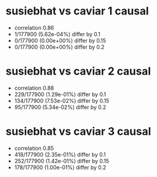 # susiebhat vs caviar  1 causal

- correlation 0.86
- 1/177900 (5.62e-04%) differ by 0.1
- 0/177900 (0.00e+00%) differ by 0.15
- 0/177900 (0.00e+00%) differ by 0.2


# susiebhat vs caviar  2 causal

- correlation 0.88
- 229/177900 (1.29e-01%) differ by 0.1
- 134/177900 (7.53e-02%) differ by 0.15
- 95/177900 (5.34e-02%) differ by 0.2


# susiebhat vs caviar  3 causal

- correlation 0.85
- 418/177900 (2.35e-01%) differ by 0.1
- 252/177900 (1.42e-01%) differ by 0.15
- 178/177900 (1.00e-01%) differ by 0.2


